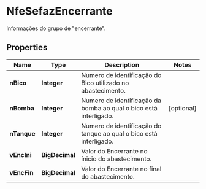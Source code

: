 

# NfeSefazEncerrante

Informações do grupo de \"encerrante\".

## Properties

| Name | Type | Description | Notes |
|------------ | ------------- | ------------- | -------------|
|**nBico** | **Integer** | Numero de identificação do Bico utilizado no abastecimento. |  |
|**nBomba** | **Integer** | Numero de identificação da bomba ao qual o bico está interligado. |  [optional] |
|**nTanque** | **Integer** | Numero de identificação do tanque ao qual o bico está interligado. |  |
|**vEncIni** | **BigDecimal** | Valor do Encerrante no ínicio do abastecimento. |  |
|**vEncFin** | **BigDecimal** | Valor do Encerrante no final do abastecimento. |  |



